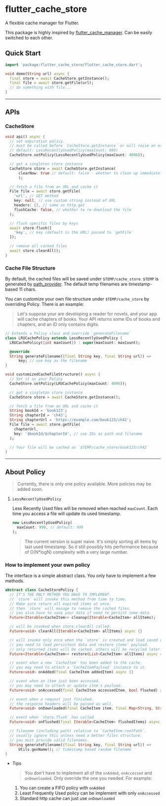 # flutter_cache_store

A flexible cache manager for Flutter.

This package is highly inspired by [flutter_cache_manager](https://pub.dartlang.org/packages/flutter_cache_manager). Can be easily switched to each other.

## Quick Start

```dart
import 'package:flutter_cache_store/flutter_cache_store.dart';

void demo(String url) async {
  final store = await CacheStore.getInstance();
  final file = await store.getFile(url);
  // do something with file...
}
```

---

## APIs

### CacheStore

```dart
void api() async {
  // set expiration policy.
  // must be called before `CacheStore.getInstance` or will raise an exception.
  // default: LessRecentlyUsedPolicy(maxCount: 999)
  CacheStore.setPolicy(LessRecentlyUsedPolicy(maxCount: 4096));

  // get a singleton store instance
  CacheStore store = await CacheStore.getInstance(
      clearNow: true // default: false - whether to clean up immediately
      );

  // fetch a file from an URL and cache it
  File file = await store.getFile(
    'url', // GET method
    key: null, // use custom string instead of URL
    headers: {}, // same as http.get
    flushCache: false, // whether to re-download the file
  );

  // flush specific files by keys
  await store.flush([
    'key', // key (default is the URL) passed to `getFile`
  ]);

  // remove all cached files
  await store.clearAll();
}
```

### Cache File Structure

By default, the cached files will be saved under `$TEMP/cache_store`. `$TEMP` is generated by [path_provider](https://pub.dartlang.org/packages/path_provider). The default temp filenames are timestamp-based 11 chars.

You can customize your own file structure under `$TEMP/cache_store` by overriding Policy. There is an example:

> Let's suppose your are developing a reader for novels, and your app will cache chapters of books. Your API returns some IDs of books and chapters, and an ID only contains digits.

```dart
// Extends a Policy class and override `generateFilename`
class LRUCachePolicy extends LessRecentlyUsedPolicy {
  LRUCachePolicy({int maxCount}) : super(maxCount: maxCount);

  @override
  String generateFilename({final String key, final String url}) =>
      key; // use key as the filename
}

void customizedCacheFileStructure() async {
  // Set it as your Policy
  CacheStore.setPolicy(LRUCachePolicy(maxCount: 4096));

  // get a singleton store instance
  CacheStore store = await CacheStore.getInstance();

  // fetch a file from an URL and cache it
  String bookId = 'book123';
  String chapterId = 'ch42';
  String chapterUrl = 'https://example.com/book123/ch42';
  File file = await store.getFile(
    chapterUrl,
    key: '$bookId/$chapterId', // use IDs as path and filename
  );

  // Your file will be cached as `$TEMP/cache_store/book123/ch42`
}
```

---

## About Policy

> Currently, there is only one policy available. More policies may be added soon.

1. `LessRecentlyUsedPolicy`

    Less Recently Used files will be removed when reached `maxCount`. Each time you access a file will update its used timestamp.

    ```dart
    new LessRecentlyUsedPolicy(
      maxCount: 999, // default: 999
    );
    ```

    > The current version is super naive. It's simply sorting all items by last used timestamp. So it still possibly hits performance because of O(N*logN) complexity with a very large number.

### How to implement your own policy

The interface is a simple abstract class. You only have to implement a few methods.

```dart
abstract class CacheStorePolicy {
  // IT'S THE ONLY METHOD YOU HAVE TO IMPLEMENT.
  // `store` will invoke this method from time to time.
  // Make sure return all expired items at once.
  // then `store` will manage to remove the cached files.
  // you also have to save your data if need to persist some data.
  Future<Iterable<CacheItem>> cleanup(Iterable<CacheItem> allItems);

  // will be invoked when store.clearAll called.
  Future<void> clearAll(Iterable<CacheItem> allItems) async {}

  // will invoke only once when the `store` is created and load saved data.
  // you need to load persistent data and restore items' payload.
  // only returned items will be cached. others will be recycled later.
  Future<Iterable<CacheItem>> restore(List<CacheItem> allItems) async => allItems;

  // event when a new `CacheItem` has been added to the cache.
  // you may need to attach a `CacheItemPayload` instance to it.
  Future<void> onAdded(final CacheItem addedItem) async {}

  // event when an item just been accessed.
  // you may need to attach or update item's payload.
  Future<void> onAccessed(final CacheItem accessedItem, bool flushed) async {}

  // event when a request just finished.
  // the response headers will be passed as well.
  Future<void> onDownloaded(final CacheItem item, final Map<String, String> headers) async {}

  // event when `store.flush` has called
  Future<void> onFlushed(final Iterable<CacheItem> flushedItems) async {}

  // filename (including path) relative to `CacheItem.rootPath`.
  // usually ignore this unless need a better files structure.
  // you must provide valid filenames.
  String generateFilename({final String key, final String url}) =>
      Utils.genName(); // timestamp based random filename
}
```

* Tips

    > You don't have to implement all of the `onAdded`, `onAccessed` and `onDownloaded`. Only override the one you needed. For example:

    1. You can create a FIFO policy with `onAdded`
    2. Least Frequently Used policy can be implement with only `onAccessed`
    3. Standard http cache can just use `onDownloaded`
